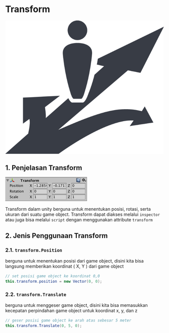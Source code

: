# Transform

![](transform.png)

## 1. Penjelasan Transform

![transform inspector](transform-inspector.png)

Transform dalam unity berguna untuk menentukan posisi, rotasi, serta ukuran dari suatu game object. Transform dapat diakses melalui `inspector` atau juga bisa melalui `script` dengan menggunakan attribute `transform`

## 2. Jenis Penggunaan Transform

### 2.1. `transform.Position`

berguna untuk menentukan posisi dari game object, disini kita bisa langsung memberikan koordinat \( X, Y \) dari game object

```csharp
// set posisi game object ke koordinat 0,0
this.transform.position = new Vector(0, 0);
```

### 2.2. `transform.Translate`

berguna untuk menggeser game object, disini kita bisa memasukkan kecepatan perpindahan game object untuk koordinat x, y, dan z

```csharp
// geser posisi game object ke arah atas sebesar 5 meter
this.transform.Translate(0, 5, 0);
```

